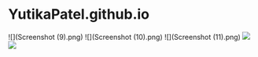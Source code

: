 # YutikaPatel.github.io
![](Screenshot (9).png)
![](Screenshot (10).png)
![](Screenshot (11).png)
![](background.jpeg)
![](logo.jpg)
